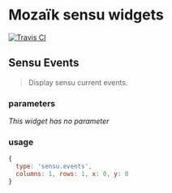 # Mozaïk sensu widgets

[![Travis CI](https://img.shields.io/travis/plouc/mozaik-ext-sensu.svg?style=flat-square)](https://travis-ci.org/plouc/mozaik-ext-sensu)

## Sensu Events

> Display sensu current events.

### parameters

*This widget has no parameter*

### usage

```javascript
{
  type: 'sensu.events',
  columns: 1, rows: 1, x: 0, y: 0
}
```